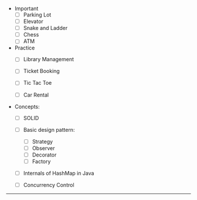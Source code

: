 - Important
	- [ ] Parking Lot
	- [ ] Elevator
	- [ ] Snake and Ladder
	- [ ] Chess
	- [ ] ATM
- Practice
	- [ ] Library Management
	- [ ] Ticket Booking
	- [ ] Tic Tac Toe
	- [ ] Car Rental


- Concepts:
	- [ ] SOLID
	- [ ] Basic design pattern:
		- [ ] Strategy
		- [ ] Observer
		- [ ] Decorator
		- [ ] Factory
	- [ ] Internals of HashMap in Java
	- [ ] Concurrency Control


---

